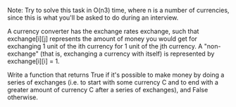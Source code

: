 Note: Try to solve this task in O(n3) time, where n is a number of currencies, since this is what you'll be asked to do during an interview.

A currency converter has the exchange rates exchange, such that exchange[i][j] represents the amount of money you would get for exchanging 1 unit of the ith currency for 1 unit of the jth currency. A "non-exchange" (that is, exchanging a currency with itself) is represented by exchange[i][i] = 1.

Write a function that returns True if it's possible to make money by doing a series of exchanges (i.e. to start with some currency C and to end with a greater amount of currency C after a series of exchanges), and False otherwise.
